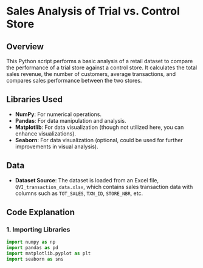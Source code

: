 # Sales Analysis of Trial vs. Control Store

## Overview
This Python script performs a basic analysis of a retail dataset to compare the performance of a trial store against a control store. It calculates the total sales revenue, the number of customers, average transactions, and compares sales performance between the two stores.

## Libraries Used
- **NumPy**: For numerical operations.
- **Pandas**: For data manipulation and analysis.
- **Matplotlib**: For data visualization (though not utilized here, you can enhance visualizations).
- **Seaborn**: For data visualization (optional, could be used for further improvements in visual analysis).

## Data
- **Dataset Source**: The dataset is loaded from an Excel file, `QVI_transaction_data.xlsx`, which contains sales transaction data with columns such as `TOT_SALES`, `TXN_ID`, `STORE_NBR`, etc.
  
## Code Explanation

### 1. Importing Libraries
```python
import numpy as np
import pandas as pd
import matplotlib.pyplot as plt
import seaborn as sns
